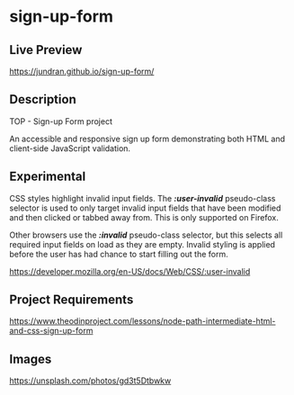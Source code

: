 # sign-up-form

## Live Preview
https://jundran.github.io/sign-up-form/

## Description
TOP - Sign-up Form project

An accessible and responsive sign up form demonstrating both HTML and client-side JavaScript validation.

## Experimental
CSS styles highlight invalid input fields. The <em><b>:user-invalid</b></em> pseudo-class selector is used to only target invalid input fields that have been modified and then clicked or tabbed away from. This is only supported on Firefox.

Other browsers use the <em><b>:invalid</b></em> pseudo-class selector, but this selects all required input fields on load as they are empty. Invalid styling is applied before the user has had chance to start filling out the form.

https://developer.mozilla.org/en-US/docs/Web/CSS/:user-invalid

## Project Requirements
https://www.theodinproject.com/lessons/node-path-intermediate-html-and-css-sign-up-form

## Images
https://unsplash.com/photos/gd3t5Dtbwkw
